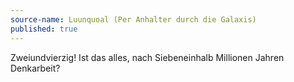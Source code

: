 ```yaml
---
source-name: Luunquoal (Per Anhalter durch die Galaxis)
published: true
---
```


<p>Zweiundvierzig! Ist das alles, nach Siebeneinhalb Millionen Jahren Denkarbeit?</p>


